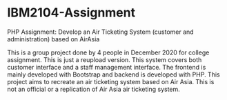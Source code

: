 # IBM2104-Assignment
PHP Assignment: Develop an Air Ticketing System (customer and administration) based on AirAsia

This is a group project done by 4 people in December 2020 for college assignment. This is just a reupload version.
This system covers both customer interface and a staff management interface. The frontend is mainly developed with Bootstrap and backend is developed with PHP.
This project aims to recreate an air ticketing system based on Air Asia. This is not an official or a replication of Air Asia air ticketing system.
